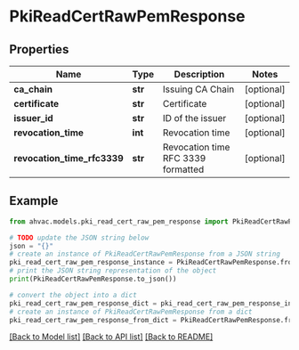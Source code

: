 # PkiReadCertRawPemResponse


## Properties

Name | Type | Description | Notes
------------ | ------------- | ------------- | -------------
**ca_chain** | **str** | Issuing CA Chain | [optional] 
**certificate** | **str** | Certificate | [optional] 
**issuer_id** | **str** | ID of the issuer | [optional] 
**revocation_time** | **int** | Revocation time | [optional] 
**revocation_time_rfc3339** | **str** | Revocation time RFC 3339 formatted | [optional] 

## Example

```python
from ahvac.models.pki_read_cert_raw_pem_response import PkiReadCertRawPemResponse

# TODO update the JSON string below
json = "{}"
# create an instance of PkiReadCertRawPemResponse from a JSON string
pki_read_cert_raw_pem_response_instance = PkiReadCertRawPemResponse.from_json(json)
# print the JSON string representation of the object
print(PkiReadCertRawPemResponse.to_json())

# convert the object into a dict
pki_read_cert_raw_pem_response_dict = pki_read_cert_raw_pem_response_instance.to_dict()
# create an instance of PkiReadCertRawPemResponse from a dict
pki_read_cert_raw_pem_response_from_dict = PkiReadCertRawPemResponse.from_dict(pki_read_cert_raw_pem_response_dict)
```
[[Back to Model list]](../README.md#documentation-for-models) [[Back to API list]](../README.md#documentation-for-api-endpoints) [[Back to README]](../README.md)


